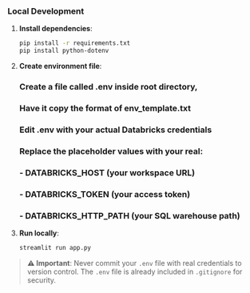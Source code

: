 ### Local Development

1. **Install dependencies**:
   ```bash
   pip install -r requirements.txt
   pip install python-dotenv
   ```

2. **Create environment file**:
   ### Create a file called .env inside root directory, 
   ### Have it copy the format of env_template.txt
   
   
   ### Edit .env with your actual Databricks credentials
   ### Replace the placeholder values with your real:
   ### - DATABRICKS_HOST (your workspace URL)
   ### - DATABRICKS_TOKEN (your access token)
   ### - DATABRICKS_HTTP_PATH (your SQL warehouse path)

3. **Run locally**:
   ```bash
   streamlit run app.py
   ```

> **⚠️ Important**: Never commit your `.env` file with real credentials to version control. The `.env` file is already included in `.gitignore` for security.

